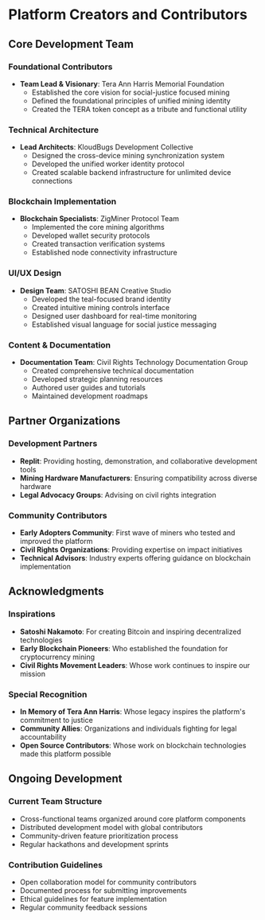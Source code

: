 # Platform Creators and Contributors

## Core Development Team

### Foundational Contributors
- **Team Lead & Visionary**: Tera Ann Harris Memorial Foundation
  - Established the core vision for social-justice focused mining
  - Defined the foundational principles of unified mining identity
  - Created the TERA token concept as a tribute and functional utility

### Technical Architecture
- **Lead Architects**: KloudBugs Development Collective
  - Designed the cross-device mining synchronization system
  - Developed the unified worker identity protocol
  - Created scalable backend infrastructure for unlimited device connections

### Blockchain Implementation
- **Blockchain Specialists**: ZigMiner Protocol Team
  - Implemented the core mining algorithms
  - Developed wallet security protocols
  - Created transaction verification systems
  - Established node connectivity infrastructure

### UI/UX Design
- **Design Team**: SATOSHI BEAN Creative Studio
  - Developed the teal-focused brand identity
  - Created intuitive mining controls interface
  - Designed user dashboard for real-time monitoring
  - Established visual language for social justice messaging

### Content & Documentation
- **Documentation Team**: Civil Rights Technology Documentation Group
  - Created comprehensive technical documentation
  - Developed strategic planning resources
  - Authored user guides and tutorials
  - Maintained development roadmaps

## Partner Organizations

### Development Partners
- **Replit**: Providing hosting, demonstration, and collaborative development tools
- **Mining Hardware Manufacturers**: Ensuring compatibility across diverse hardware
- **Legal Advocacy Groups**: Advising on civil rights integration

### Community Contributors
- **Early Adopters Community**: First wave of miners who tested and improved the platform
- **Civil Rights Organizations**: Providing expertise on impact initiatives
- **Technical Advisors**: Industry experts offering guidance on blockchain implementation

## Acknowledgments

### Inspirations
- **Satoshi Nakamoto**: For creating Bitcoin and inspiring decentralized technologies
- **Early Blockchain Pioneers**: Who established the foundation for cryptocurrency mining
- **Civil Rights Movement Leaders**: Whose work continues to inspire our mission

### Special Recognition
- **In Memory of Tera Ann Harris**: Whose legacy inspires the platform's commitment to justice
- **Community Allies**: Organizations and individuals fighting for legal accountability
- **Open Source Contributors**: Whose work on blockchain technologies made this platform possible

## Ongoing Development

### Current Team Structure
- Cross-functional teams organized around core platform components
- Distributed development model with global contributors
- Community-driven feature prioritization process
- Regular hackathons and development sprints

### Contribution Guidelines
- Open collaboration model for community contributors
- Documented process for submitting improvements
- Ethical guidelines for feature implementation
- Regular community feedback sessions